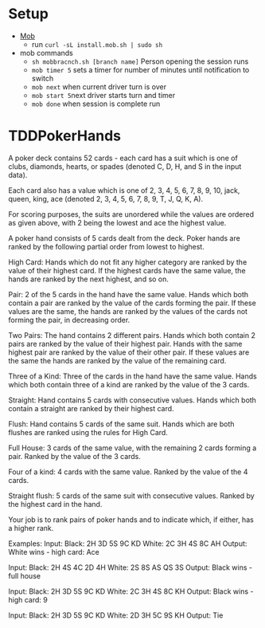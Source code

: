 # Setup
- [Mob](https://github.com/remotemobprogramming/mob)
  - run `curl -sL install.mob.sh | sudo sh`
- mob commands
  - `sh mobbracnch.sh [branch name]` Person opening the session runs 
  - `mob timer 5` sets a timer for number of minutes until notification to switch
  - `mob next` when current driver turn is over 
  - `mob start 5`next driver starts turn and timer
  - `mob done` when session is complete run 

# TDDPokerHands

A poker deck contains 52 cards - each card has a suit which is one of clubs, diamonds, hearts, or spades (denoted C, D, H, and S in the input data).

Each card also has a value which is one of 2, 3, 4, 5, 6, 7, 8, 9, 10, jack, queen, king, ace (denoted 2, 3, 4, 5, 6, 7, 8, 9, T, J, Q, K, A).

For scoring purposes, the suits are unordered while the values are ordered as given above, with 2 being the lowest and ace the highest value.

A poker hand consists of 5 cards dealt from the deck. Poker hands are ranked by the following partial order from lowest to highest.

High Card:
Hands which do not fit any higher category are ranked by the value of their highest card. If the highest cards have the same value, the hands are ranked by the next highest, and so on.

Pair:
2 of the 5 cards in the hand have the same value. Hands which both contain a pair are ranked by the value of the cards forming the pair. If these values are the same, the hands are ranked by the values of the cards not forming the pair, in decreasing order.

Two Pairs:
The hand contains 2 different pairs. Hands which both contain 2 pairs are ranked by the value of their highest pair. Hands with the same highest pair are ranked by the value of their other pair. If these values are the same the hands are ranked by the value of the remaining card.

Three of a Kind:
Three of the cards in the hand have the same value. Hands which both contain three of a kind are ranked by the value of the 3 cards.

Straight:
Hand contains 5 cards with consecutive values. Hands which both contain a straight are ranked by their highest card.

Flush:
Hand contains 5 cards of the same suit. Hands which are both flushes are ranked using the rules for High Card.

Full House:
3 cards of the same value, with the remaining 2 cards forming a pair. Ranked by the value of the 3 cards.

Four of a kind:
4 cards with the same value. Ranked by the value of the 4 cards.

Straight flush:
5 cards of the same suit with consecutive values. Ranked by the highest card in the hand.

Your job is to rank pairs of poker hands and to indicate which, if either, has a higher rank.

Examples:
Input: Black: 2H 3D 5S 9C KD White: 2C 3H 4S 8C AH
Output: White wins - high card: Ace

Input: Black: 2H 4S 4C 2D 4H White: 2S 8S AS QS 3S
Output: Black wins - full house

Input: Black: 2H 3D 5S 9C KD White: 2C 3H 4S 8C KH
Output: Black wins - high card: 9

Input: Black: 2H 3D 5S 9C KD White: 2D 3H 5C 9S KH
Output: Tie